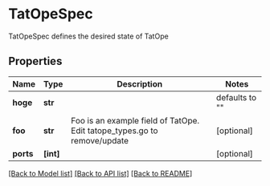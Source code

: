 # TatOpeSpec

TatOpeSpec defines the desired state of TatOpe

## Properties
Name | Type | Description | Notes
------------ | ------------- | ------------- | -------------
**hoge** | **str** |  | defaults to ""
**foo** | **str** | Foo is an example field of TatOpe. Edit tatope_types.go to remove/update | [optional] 
**ports** | **[int]** |  | [optional] 

[[Back to Model list]](../README.md#documentation-for-models) [[Back to API list]](../README.md#documentation-for-api-endpoints) [[Back to README]](../README.md)


